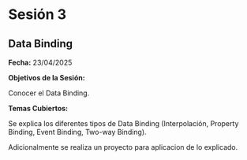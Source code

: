 # Sesión 3 #

## Data Binding ##

**Fecha:** 23/04/2025

**Objetivos de la Sesión:**

Conocer el Data Binding.

**Temas Cubiertos:**

Se explica los diferentes tipos de Data Binding (Interpolación, Property Binding, Event Binding, Two-way Binding).

Adicionalmente se realiza un proyecto para aplicacion de lo explicado.
